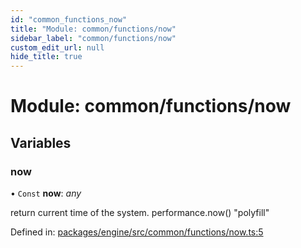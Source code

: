 ```yaml
---
id: "common_functions_now"
title: "Module: common/functions/now"
sidebar_label: "common/functions/now"
custom_edit_url: null
hide_title: true
---
```


# Module: common/functions/now

## Variables

### now

• `Const` **now**: *any*

return current time of the system.
performance.now() "polyfill"

Defined in: [packages/engine/src/common/functions/now.ts:5](https://github.com/xr3ngine/xr3ngine/blob/716a06460/packages/engine/src/common/functions/now.ts#L5)
